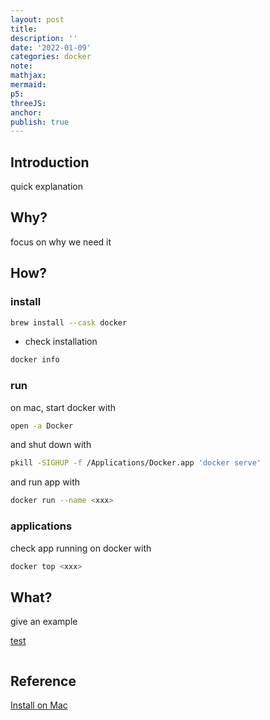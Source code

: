 ```yaml
---
layout: post
title:
description: ''
date: '2022-01-09'
categories: docker
note:
mathjax:
mermaid:
p5:
threeJS:
anchor:
publish: true
---
```


## Introduction

quick explanation

## Why?

focus on why we need it

## How?

### install

```bash
brew install --cask docker
```

* check installation

```bash
docker info
```

### run

on mac, start docker with

```bash
open -a Docker
```

and shut down with

```bash
pkill -SIGHUP -f /Applications/Docker.app 'docker serve'
```

and run app with

```bash
docker run --name <xxx>
```

### applications

check app running on docker with

```bash
docker top <xxx>
```

## What?

give an example

[test]({{site.baseurl}}/test/2021/06/14/xxx.html)

<img src="{{site.baseurl}}/assets/img/xxx.png" alt="">

## Reference

[Install on Mac](https://docs.docker.com/desktop/install/mac-install/)

